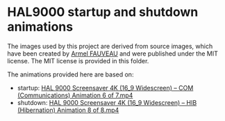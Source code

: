 # HAL9000 startup and shutdown animations

The images used by this project are derived from source images,
which have been created by [Armel FAUVEAU](https://github.com/armel)
and were published under the MIT license. The MIT license is provided 
in this folder.

The animations provided here are based on:
- startup: [HAL 9000 Screensaver 4K \(16_9 Widescreen\) – COM \(Communications\) Animation 6 of 7.mp4](https://github.com/armel/HAL9000/tree/main/media/1440p/HAL%209000%20Screensaver%204K%20\(16_9%20Widescreen\)%20–%20COM%20\(Communications\)%20Animation%206%20of%207.mp4)
- shutdown: [HAL 9000 Screensaver 4K \(16_9 Widescreen\) – HIB \(Hibernation\) Animation 8 of 8.mp4](https://github.com/armel/HAL9000/tree/main/media/1440p/HAL%209000%20Screensaver%204K%20\(16_9%20Widescreen\)%20–%20HIB%20\(Hibernation\)%20Animation%208%20of%208.mp4)
